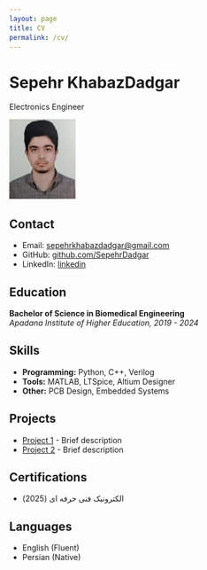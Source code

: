 ```yaml
---
layout: page
title: CV
permalink: /cv/
---
```

# Sepehr KhabazDadgar
Electronics Engineer

![](/assets/images/ImageGlass_Y1OpkdC7gE.jpg)
## Contact
- Email: [sepehrkhabazdadgar@gmail.com](mailto:sepehrkhabazdadgar@gmail.com)
- GitHub: [github.com/SepehrDadgar](https://github.com/SepehrDadgar)
- LinkedIn: [linkedin](https://www.linkedin.com/in/sepehr-dadgar-985a93197/)

## Education
**Bachelor of Science in Biomedical Engineering**  
*Apadana Institute of Higher Education, 2019 - 2024*


## Skills
- **Programming:** Python, C++, Verilog
- **Tools:** MATLAB, LTSpice, Altium Designer
- **Other:** PCB Design, Embedded Systems

## Projects
- [Project 1](#) - Brief description
- [Project 2](#) - Brief description

## Certifications
- الکترونیک فنی حرفه ای (2025)

## Languages
- English (Fluent)
- Persian (Native)
